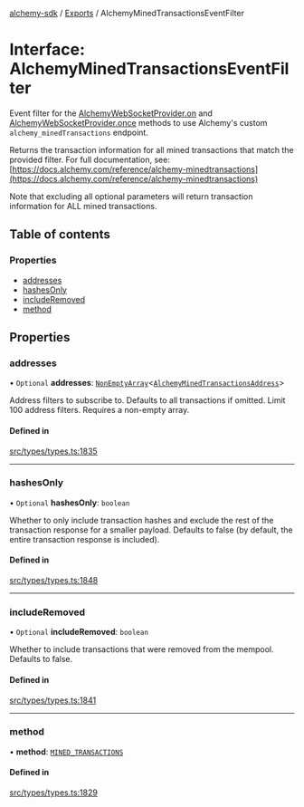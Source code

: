 [alchemy-sdk](../README.md) / [Exports](../modules.md) / AlchemyMinedTransactionsEventFilter

# Interface: AlchemyMinedTransactionsEventFilter

Event filter for the [AlchemyWebSocketProvider.on](../classes/AlchemyWebSocketProvider.md#on) and
[AlchemyWebSocketProvider.once](../classes/AlchemyWebSocketProvider.md#once) methods to use Alchemy's custom
`alchemy_minedTransactions` endpoint.

Returns the transaction information for all mined transactions that match the
provided filter. For full documentation, see:
[https://docs.alchemy.com/reference/alchemy-minedtransactions](https://docs.alchemy.com/reference/alchemy-minedtransactions)

Note that excluding all optional parameters will return transaction
information for ALL mined transactions.

## Table of contents

### Properties

- [addresses](AlchemyMinedTransactionsEventFilter.md#addresses)
- [hashesOnly](AlchemyMinedTransactionsEventFilter.md#hashesonly)
- [includeRemoved](AlchemyMinedTransactionsEventFilter.md#includeremoved)
- [method](AlchemyMinedTransactionsEventFilter.md#method)

## Properties

### addresses

• `Optional` **addresses**: [`NonEmptyArray`](../modules.md#nonemptyarray)<[`AlchemyMinedTransactionsAddress`](../modules.md#alchemyminedtransactionsaddress)\>

Address filters to subscribe to. Defaults to all transactions if omitted.
Limit 100 address filters. Requires a non-empty array.

#### Defined in

[src/types/types.ts:1835](https://github.com/alchemyplatform/alchemy-sdk-js/blob/432c999/src/types/types.ts#L1835)

___

### hashesOnly

• `Optional` **hashesOnly**: `boolean`

Whether to only include transaction hashes and exclude the rest of the
transaction response for a smaller payload. Defaults to false (by default,
the entire transaction response is included).

#### Defined in

[src/types/types.ts:1848](https://github.com/alchemyplatform/alchemy-sdk-js/blob/432c999/src/types/types.ts#L1848)

___

### includeRemoved

• `Optional` **includeRemoved**: `boolean`

Whether to include transactions that were removed from the mempool.
Defaults to false.

#### Defined in

[src/types/types.ts:1841](https://github.com/alchemyplatform/alchemy-sdk-js/blob/432c999/src/types/types.ts#L1841)

___

### method

• **method**: [`MINED_TRANSACTIONS`](../enums/AlchemySubscription.md#mined_transactions)

#### Defined in

[src/types/types.ts:1829](https://github.com/alchemyplatform/alchemy-sdk-js/blob/432c999/src/types/types.ts#L1829)
